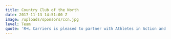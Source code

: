 ```yaml
---
title: Country Club of the North
date: 2017-11-13 14:51:00 Z
image: /uploads/sponsors/ccn.jpg
level: Team
quote: 'R+L Carriers is pleased to partner with Athletes in Action and the Hall of Faith Inductee Ceremony,” said Greg Bronner, VP of Marketing, R+L Carriers.  “We are honored to support the accomplishments of Hall of Faith inductees", added Bronner. "Demonstrating a shared purpose which encourages a collective identity of structured, faith-based interaction are exceptional qualities that expand beyond performance in competition.'
---
```


